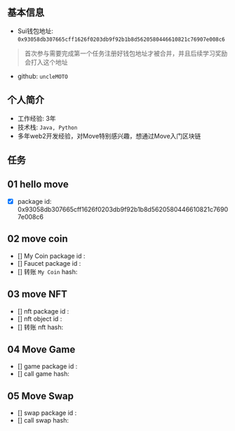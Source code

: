 ## 基本信息
- Sui钱包地址: `0x93058db307665cff1626f0203db9f92b1b8d5620580446610821c76907e008c6`
> 首次参与需要完成第一个任务注册好钱包地址才被合并，并且后续学习奖励会打入这个地址
- github: `uncleMOTO`

## 个人简介
- 工作经验: 3年
- 技术栈: `Java, Python`
- 多年web2开发经验，对Move特别感兴趣，想通过Move入门区块链

## 任务

##   01 hello move  
- [x] package id: 0x93058db307665cff1626f0203db9f92b1b8d5620580446610821c76907e008c6

##   02 move coin
- [] My Coin package id : 
- [] Faucet package id : 
- [] 转账 `My Coin` hash:

##   03 move NFT
- [] nft package id :
- [] nft object id : 
- [] 转账 nft  hash:

##   04 Move Game
- [] game package id :
- [] call game hash:

##   05 Move Swap
- [] swap package id :
- [] call swap hash:
